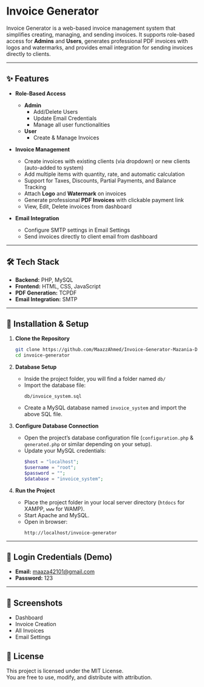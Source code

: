 # Invoice Generator

Invoice Generator is a web-based invoice management system that simplifies creating, managing, and sending invoices. It supports role-based access for **Admins** and **Users**, generates professional PDF invoices with logos and watermarks, and provides email integration for sending invoices directly to clients.

---

## ✨ Features

- **Role-Based Access**
  - **Admin**
    - Add/Delete Users
    - Update Email Credentials
    - Manage all user functionalities
  - **User**
    - Create & Manage Invoices

- **Invoice Management**
  - Create invoices with existing clients (via dropdown) or new clients (auto-added to system)
  - Add multiple items with quantity, rate, and automatic calculation
  - Support for Taxes, Discounts, Partial Payments, and Balance Tracking
  - Attach **Logo** and **Watermark** on invoices
  - Generate professional **PDF Invoices** with clickable payment link
  - View, Edit, Delete invoices from dashboard

- **Email Integration**
  - Configure SMTP settings in Email Settings
  - Send invoices directly to client email from dashboard

---

## 🛠️ Tech Stack

- **Backend:** PHP, MySQL  
- **Frontend:** HTML, CSS, JavaScript  
- **PDF Generation:** TCPDF  
- **Email Integration:** SMTP  

---

## 🚀 Installation & Setup

1. **Clone the Repository**
   ```bash
   git clone https://github.com/MaazzAhmed/Invoice-Generator-Mazania-Digital-Solution-
   cd invoice-generator
   ```

2. **Database Setup**
   - Inside the project folder, you will find a folder named `db/`
   - Import the database file:
     ```
     db/invoice_system.sql
     ```
   - Create a MySQL database named `invoice_system` and import the above SQL file.

3. **Configure Database Connection**
   - Open the project’s database configuration file (`configuration.php` & `generated.php` or similar depending on your setup).
   - Update your MySQL credentials:
     ```php
     $host = "localhost";
     $username = "root";
     $password = "";
     $database = "invoice_system";
     ```

4. **Run the Project**
   - Place the project folder in your local server directory (`htdocs` for XAMPP, `www` for WAMP).
   - Start Apache and MySQL.
   - Open in browser:
     ```
     http://localhost/invoice-generator
     ```

---

## 🔑 Login Credentials (Demo)
- **Email:** maaza42101@gmail.com  
- **Password:** 123  

---

## 📸 Screenshots
- Dashboard  
- Invoice Creation  
- All Invoices  
- Email Settings  



## 📄 License
This project is licensed under the MIT License.  
You are free to use, modify, and distribute with attribution.

